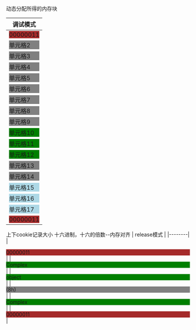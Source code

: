 动态分配所得的内存块

| 调试模式 |
|--------|
| <div style="background-color: #A52A2A;">00000011</div> |
| <div style="background-color: #808080;">单元格2</div> |
| <div style="background-color: #808080;">单元格3</div> |
| <div style="background-color: #808080;">单元格4</div> |
| <div style="background-color: #808080;">单元格5</div> |
| <div style="background-color: #808080;">单元格6</div> |
| <div style="background-color: #808080;">单元格7</div> |
| <div style="background-color: #808080;">单元格8</div> |
| <div style="background-color: #808080;">单元格9</div> |
| <div style="background-color: #008000;">单元格10</div> |
| <div style="background-color: #008000;">单元格11</div> |
| <div style="background-color: #008000;">单元格12</div> |
| <div style="background-color: #808080;">单元格13</div> |
| <div style="background-color: #808080;">单元格14</div> |
| <div style="background-color: #ADD8E6;">单元格15</div> |
| <div style="background-color: #ADD8E6;">单元格16</div> |
| <div style="background-color: #ADD8E6;">单元格17</div> |
| <div style="background-color: #A52A2A;">00000011</div> |


上下cookie记录大小
十六进制，十六的倍数--内存对齐
| release模式 |
|--------|
| <div style="background-color: #A52A2A;">00000011</div> |
| <div style="background-color: #008000;">Complex </div> |
| <div style="background-color: #008000;">object  </div> |
| <div style="background-color: #808080;">(8h)    </div> |
| <div style="background-color: #008000;">Complex </div> |
| <div style="background-color: #A52A2A;">00000011</div> |
